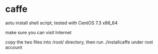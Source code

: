 # caffe
aotu install shell script, tested with CentOS 7.3 x86_64

make sure you can visit Internet

copy the two files into /root/ directory, then run ./installcaffe under root account
